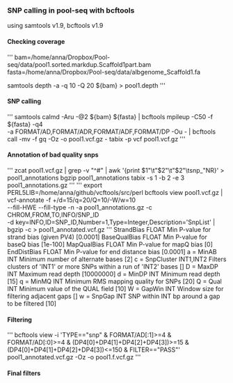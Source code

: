 ### SNP calling in pool-seq with bcftools

using samtools v1.9, bcftools v1.9

#### Checking coverage

'''
bam=/home/anna/Dropbox/Pool-seq/data/pool1.sorted.markdup.Scaffold1part.bam
fasta=/home/anna/Dropbox/Pool-seq/data/albgenome_Scaffold1.fa

samtools depth -a -q 10 -Q 20 ${bam} > pool1.depth
'''

#### SNP calling

'''
samtools calmd -Aru -@2 ${bam} ${fasta} | bcftools mpileup -C50 -f ${fasta} -q4 \
-a FORMAT/AD,FORMAT/ADR,FORMAT/ADF,FORMAT/DP -Ou - | bcftools call -mv -f gq -Oz -o pool1.vcf.gz -
tabix -p vcf pool1.vcf.gz
'''

#### Annotation of bad quality snps
'''
zcat pool1.vcf.gz | grep -v "^#" | awk '{print $1"\t"$2"\t"$2"\tsnp_"NR}' > pool1_annotations
bgzip pool1_annotations
tabix -s 1 -b 2 -e 3 pool1_annotations.gz
'''
'''
export PERL5LIB=/home/anna/github/vcftools/src/perl
bcftools view pool1.vcf.gz | vcf-annotate -f +/d=15/q=20/Q=10/-W/w=10 \
--fill-HWE --fill-type -n -a pool1_annotations.gz -c CHROM,FROM,TO,INFO/SNP_ID \
-d key=INFO,ID=SNP_ID,Number=1,Type=Integer,Description='SnpList' | bgzip -c > pool1_annotated.vcf.gz
'''
StrandBias FLOAT Min P-value for strand bias (given PV4) [0.0001]
BaseQualBias FLOAT Min P-value for baseQ bias [1e-100]
MapQualBias FLOAT Min P-value for mapQ bias [0]
EndDistBias FLOAT Min P-value for end distance bias [0.0001]
a = MinAB INT Minimum number of alternate bases [2]
c = SnpCluster INT1,INT2 Filters clusters of 'INT1' or more SNPs within a run of 'INT2' bases []
D = MaxDP INT Maximum read depth [10000000]
d = MinDP INT Minimum read depth [15]
q = MinMQ INT Minimum RMS mapping quality for SNPs [20]
Q = Qual INT Minimum value of the QUAL field [10]
W = GapWin INT Window size for filtering adjacent gaps []
w = SnpGap INT SNP within INT bp around a gap to be filtered [10]

#### Filtering

'''
bcftools view -i 'TYPE=="snp" & FORMAT/AD[:1]>=4 & FORMAT/AD[:0]>=4 & (DP4[0]+DP4[1]+DP4[2]+DP4[3])>=15 & (DP4[0]+DP4[1]+DP4[2]+DP4[3])<=150 & FILTER=="PASS"' \
pool1_annotated.vcf.gz -Oz -o pool1.f.vcf.gz
'''

#### Final filters

